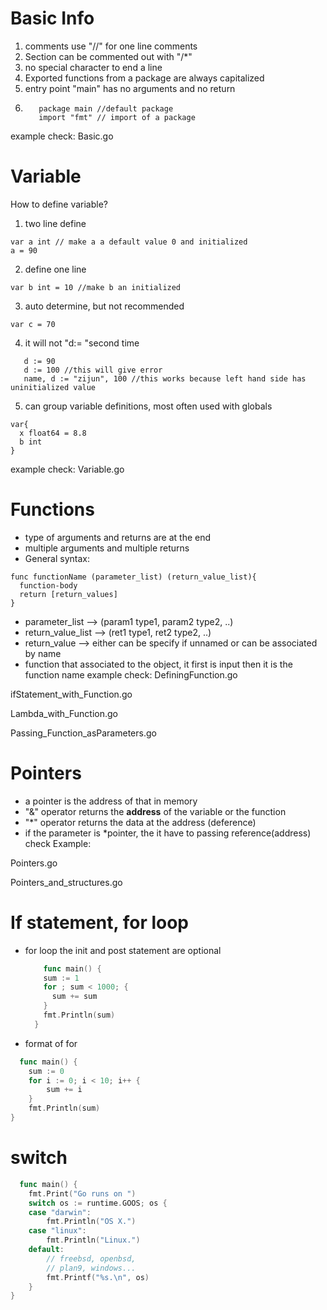 # Basic Info
1. comments use "//" for one line comments
2. Section can be commented out with "/*"
3. no special character to end a line
4. Exported functions from a package are always capitalized
5. entry point "main" has no arguments and no return
6. ```
      package main //default package
      import "fmt" // import of a package
    ```

example check: Basic.go

# Variable
How to define variable?
1. two line define
```
var a int // make a a default value 0 and initialized
a = 90
```

2. define one line
```
var b int = 10 //make b an initialized
```

3. auto determine, but not recommended
```
var c = 70
```

4. it will not "d:= "second time
```
   d := 90
   d := 100 //this will give error
   name, d := "zijun", 100 //this works because left hand side has uninitialized value

```

5. can group variable definitions, most often used with globals
```
var{
  x float64 = 8.8
  b int
}
```
example check: Variable.go



# Functions
- type of arguments and returns are at the end
- multiple arguments and multiple returns
- General syntax:

```
func functionName (parameter_list) (return_value_list){
  function-body
  return [return_values]
}
```
  - parameter_list --> (param1 type1, param2 type2, ..)
  - return_value_list --> (ret1 type1, ret2 type2, ..)
  - return_value --> either can be specify if unnamed or can be associated by name
  - function that associated to the object, it first is input then it is the function name 
example check:
DefiningFunction.go

ifStatement_with_Function.go

Lambda_with_Function.go

Passing_Function_asParameters.go

# Pointers
 - a pointer is the address of that in memory
 - "&" operator returns the **address** of the variable or the function
 - "*" operator returns the data at the address (deference)
 - if the parameter is *pointer, the  it have to passing reference(address)
check Example:

Pointers.go

Pointers_and_structures.go


# If statement, for loop

- for loop the init and post statement are optional
  ```go
      func main() {
      sum := 1
      for ; sum < 1000; {
        sum += sum
      }
      fmt.Println(sum)
    }
  ```

- format of for
```go
  func main() {
	sum := 0
	for i := 0; i < 10; i++ {
		sum += i
	}
	fmt.Println(sum)
}
```

# switch
```go
  func main() {
	fmt.Print("Go runs on ")
	switch os := runtime.GOOS; os {
	case "darwin":
		fmt.Println("OS X.")
	case "linux":
		fmt.Println("Linux.")
	default:
		// freebsd, openbsd,
		// plan9, windows...
		fmt.Printf("%s.\n", os)
	}
}
```
